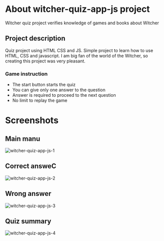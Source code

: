 # About witcher-quiz-app-js project

Witcher quiz project verifies knowledge of games and books about Witcher

## Project description 

Quiz project using HTML CSS and JS. Simple project to learn how to use HTML, CSS and javascript. I am big fan of the world of the Witcher, so creating this project was very pleasant.

### Game instruction

- The start button starts the quiz
- You can give only one answer to the question
- Answer is required to proceed to the next question
- No limit to replay the game

# Screenshots

## Main manu
![witcher-quiz-app-js-1](https://user-images.githubusercontent.com/94242778/177374909-5e20890e-a4ec-41a1-accd-78f9c3ac1e5d.PNG)

## Correct answeC
![witcher-quiz-app-js-2](https://user-images.githubusercontent.com/94242778/177374961-48cb7589-6c2b-4680-8671-19f171e0d93a.PNG)

## Wrong answer
![witcher-quiz-app-js-3](https://user-images.githubusercontent.com/94242778/177375000-1e3b1913-3030-4d95-8097-4aff0b74a32e.PNG)

## Quiz summary
![witcher-quiz-app-js-4](https://user-images.githubusercontent.com/94242778/177375049-68c8524f-ec7a-403c-a297-f669213d27d2.PNG)
